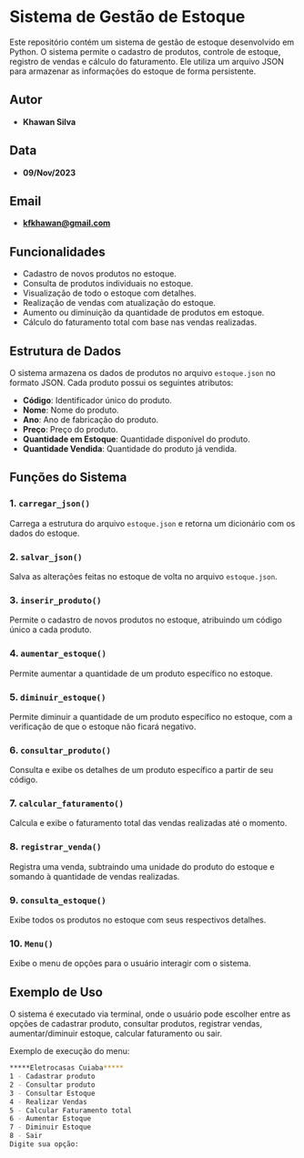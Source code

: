 # Sistema de Gestão de Estoque

Este repositório contém um sistema de gestão de estoque desenvolvido em Python. O sistema permite o cadastro de produtos, controle de estoque, registro de vendas e cálculo do faturamento. Ele utiliza um arquivo JSON para armazenar as informações do estoque de forma persistente.

## Autor
- **Khawan Silva**

## Data
- **09/Nov/2023**

## Email
- **kfkhawan@gmail.com**

## Funcionalidades

- Cadastro de novos produtos no estoque.
- Consulta de produtos individuais no estoque.
- Visualização de todo o estoque com detalhes.
- Realização de vendas com atualização do estoque.
- Aumento ou diminuição da quantidade de produtos em estoque.
- Cálculo do faturamento total com base nas vendas realizadas.

## Estrutura de Dados

O sistema armazena os dados de produtos no arquivo `estoque.json` no formato JSON. Cada produto possui os seguintes atributos:

- **Código**: Identificador único do produto.
- **Nome**: Nome do produto.
- **Ano**: Ano de fabricação do produto.
- **Preço**: Preço do produto.
- **Quantidade em Estoque**: Quantidade disponível do produto.
- **Quantidade Vendida**: Quantidade do produto já vendida.

## Funções do Sistema

### 1. `carregar_json()`

Carrega a estrutura do arquivo `estoque.json` e retorna um dicionário com os dados do estoque.

### 2. `salvar_json()`

Salva as alterações feitas no estoque de volta no arquivo `estoque.json`.

### 3. `inserir_produto()`

Permite o cadastro de novos produtos no estoque, atribuindo um código único a cada produto.

### 4. `aumentar_estoque()`

Permite aumentar a quantidade de um produto específico no estoque.

### 5. `diminuir_estoque()`

Permite diminuir a quantidade de um produto específico no estoque, com a verificação de que o estoque não ficará negativo.

### 6. `consultar_produto()`

Consulta e exibe os detalhes de um produto específico a partir de seu código.

### 7. `calcular_faturamento()`

Calcula e exibe o faturamento total das vendas realizadas até o momento.

### 8. `registrar_venda()`

Registra uma venda, subtraindo uma unidade do produto do estoque e somando à quantidade de vendas realizadas.

### 9. `consulta_estoque()`

Exibe todos os produtos no estoque com seus respectivos detalhes.

### 10. `Menu()`

Exibe o menu de opções para o usuário interagir com o sistema.

## Exemplo de Uso

O sistema é executado via terminal, onde o usuário pode escolher entre as opções de cadastrar produto, consultar produtos, registrar vendas, aumentar/diminuir estoque, calcular faturamento ou sair.

Exemplo de execução do menu:

```bash
*****Eletrocasas Cuiaba*****
1 - Cadastrar produto
2 - Consultar produto
3 - Consultar Estoque
4 - Realizar Vendas
5 - Calcular Faturamento total
6 - Aumentar Estoque
7 - Diminuir Estoque
8 - Sair
Digite sua opção: 
